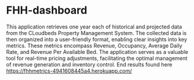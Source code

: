 # FHH-dashboard

This application retrieves one year each of historical and projected data from the CLoudbeds Property Management System. The collected data is then  organized into a user-friendly format, enabling clear insights into key metrics. These metrics encompass Revenue, Occupancy, Average Daily Rate, and Revenue Per Available Bed. The application serves as a valuable tool for real-time pricing adjustments, facilitating the optimal management of revenue generation and inventory control. End results found here https://fhhmetrics-4941608445a4.herokuapp.com/
